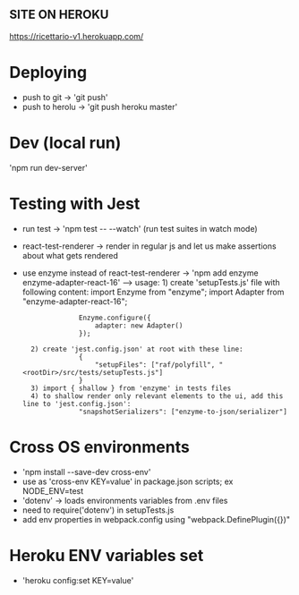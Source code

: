 ## SITE ON HEROKU

https://ricettario-v1.herokuapp.com/

# Deploying

- push to git -> 'git push'
- push to herolu -> 'git push heroku master'

# Dev (local run)

'npm run dev-server'

# Testing with Jest

- run test -> 'npm test -- --watch' (run test suites in watch mode)
- react-test-renderer -> render in regular js and let us make assertions about what gets rendered
- use enzyme instead of react-test-renderer -> 'npm add enzyme enzyme-adapter-react-16'
  --> usage: 1) create 'setupTests.js' file with following content:
  import Enzyme from "enzyme";
  import Adapter from "enzyme-adapter-react-16";

      				Enzyme.configure({
      					adapter: new Adapter()
      				});

      	2) create 'jest.config.json' at root with these line:
      				{
      					"setupFiles": ["raf/polyfill", "<rootDir>/src/tests/setupTests.js"]
      				}
      	3) import { shallow } from 'enzyme' in tests files
      	4) to shallow render only relevant elements to the ui, add this line to 'jest.config.json':
      				"snapshotSerializers": ["enzyme-to-json/serializer"]

# Cross OS environments

- 'npm install --save-dev cross-env'
- use as 'cross-env KEY=value' in package.json scripts; ex NODE_ENV=test
- 'dotenv' -> loads environments variables from .env files
- need to require('dotenv') in setupTests.js
- add env properties in webpack.config using "webpack.DefinePlugin({})"

# Heroku ENV variables set

- 'heroku config:set KEY=value'
